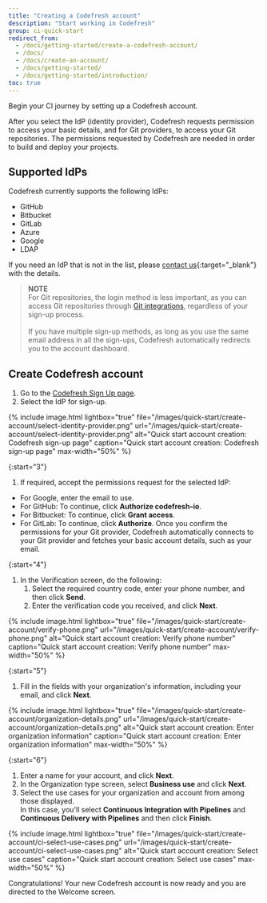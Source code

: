 ```yaml
---
title: "Creating a Codefresh account"
description: "Start working in Codefresh"
group: ci-quick-start
redirect_from:
  - /docs/getting-started/create-a-codefresh-account/
  - /docs/
  - /docs/create-an-account/
  - /docs/getting-started/
  - /docs/getting-started/introduction/
toc: true
---
```

Begin your CI journey by setting up a Codefresh account.

After you select the IdP (identity provider), Codefresh requests permission to access your basic details, and for Git providers, to access your Git repositories. 
The permissions requested by Codefresh are needed in order to build and deploy your projects.

## Supported IdPs
Codefresh currently supports the following IdPs:
* GitHub
* Bitbucket
* GitLab 
* Azure
* Google 
* LDAP

If you need an IdP that is not in the list, please [contact us](https://codefresh.io/contact-us/){:target="\_blank"} with the details.


>**NOTE**     
For Git repositories, the login method is less important, as you can access Git repositories through [Git integrations]({{site.baseurl}}/docs/integrations/git-providers/), regardless of your sign-up process. <br><br>
If you have multiple sign-up methods, as long as you use the same email address in all the sign-ups, Codefresh automatically redirects you to the account dashboard.

## Create Codefresh account
1. Go to the [Codefresh Sign Up page](https://g.codefresh.io/signup).  <!---need to change the URL and the screenshot-->
1. Select the IdP for sign-up.  


{% include 
image.html 
lightbox="true" 
file="/images/quick-start/create-account/select-identity-provider.png" 
url="/images/quick-start/create-account/select-identity-provider.png"
alt="Quick start account creation: Codefresh sign-up page" 
caption="Quick start account creation: Codefresh sign-up page" 
max-width="50%" 
%}

{:start="3"}
1. If required, accept the permissions request for the selected IdP:
  * For Google, enter the email to use.
  * For GitHub: To continue, click **Authorize codefresh-io**.
  * For Bitbucket: To continue, click **Grant access**.
  * For GitLab: To continue, click **Authorize**.
  Once you confirm the permissions for your Git provider, Codefresh automatically connects to your Git provider and fetches your basic account details, such as your email.

{:start="4"}
1. In the Verification screen, do the following:
    1. Select the required country code, enter your phone number, and then click **Send**.
    1. Enter the verification code you received, and click **Next**.

{% include 
image.html 
lightbox="true" 
file="/images/quick-start/create-account/verify-phone.png" 
url="/images/quick-start/create-account/verify-phone.png" 
alt="Quick start account creation: Verify phone number" 
caption="Quick start account creation: Verify phone number" 
max-width="50%" 
%}

{:start="5"}
1. Fill in the fields with your organization's information, including your email, and click **Next**. 

{% include 
image.html 
lightbox="true" 
file="/images/quick-start/create-account/organization-details.png" 
url="/images/quick-start/create-account/organization-details.png" 
alt="Quick start account creation: Enter organization information" 
caption="Quick start account creation: Enter organization information" 
max-width="50%" 
%}

{:start="6"}
1. Enter a name for your account, and click **Next**.
1. In the Organization type screen, select **Business use** and click **Next**.
1. Select the use cases for your organization and account from among those displayed.  
  In this case, you'll select **Continuous Integration with Pipelines** and **Continuous Delivery with Pipelines** and then click **Finish**. 

{% include 
image.html 
lightbox="true" 
file="/images/quick-start/create-account/ci-select-use-cases.png" 
url="/images/quick-start/create-account/ci-select-use-cases.png" 
alt="Quick start account creation: Select use cases" 
caption="Quick start account creation: Select use cases" 
max-width="50%" 
%}

Congratulations! Your new Codefresh account is now ready and you are directed to the Welcome screen.






